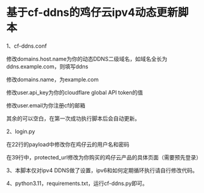 # 基于cf-ddns的鸡仔云ipv4动态更新脚本

1、cf-ddns.conf

修改domains.host.name为你的动态DDNS二级域名，如域名全长为ddns.example.com，则填写ddns

修改domains.name，为example.com

修改user.api_key为你的cloudflare global API token的值

修改user.email为你注册cf的邮箱

其余的可以空白，在第一次成功执行脚本后会自动更新。

2、login.py

在22行的payload中修改你在鸡仔云的用户名和密码

在39行中，protected_url修改为你购买的鸡仔云产品的具体页面（需要预先登录）

3、本脚本仅对ipv4 DDNS做了设置，ipv6和如何定期循环执行请自行修改代码。

4、python3.11，requirements.txt，运行cf-ddns.py即可。
